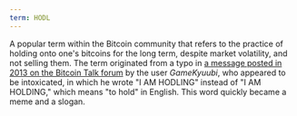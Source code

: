 ```yaml
---
term: HODL
---
```


A popular term within the Bitcoin community that refers to the practice of holding onto one's bitcoins for the long term, despite market volatility, and not selling them. The term originated from a typo in [a message posted in 2013 on the Bitcoin Talk forum](https://bitcointalk.org/index.php?topic=375643.msg4022997#msg4022997) by the user *GameKyuubi*, who appeared to be intoxicated, in which he wrote "I AM HODLING" instead of "I AM HOLDING," which means "to hold" in English. This word quickly became a meme and a slogan.